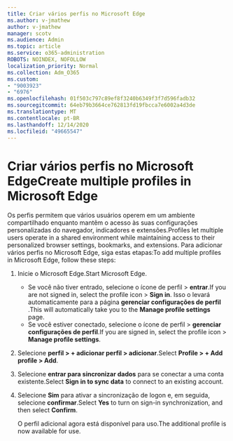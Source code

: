 ```yaml
---
title: Criar vários perfis no Microsoft Edge
ms.author: v-jmathew
author: v-jmathew
manager: scotv
ms.audience: Admin
ms.topic: article
ms.service: o365-administration
ROBOTS: NOINDEX, NOFOLLOW
localization_priority: Normal
ms.collection: Adm_O365
ms.custom:
- "9003923"
- "6976"
ms.openlocfilehash: 01f503c797c89ef8f3240b6349f3f7d596fadb32
ms.sourcegitcommit: 64eb79b3664ce762813fd19fbcca7e6002a4d3de
ms.translationtype: MT
ms.contentlocale: pt-BR
ms.lasthandoff: 12/14/2020
ms.locfileid: "49665547"
---
```

# <a name="create-multiple-profiles-in-microsoft-edge"></a><span data-ttu-id="2d94b-102">Criar vários perfis no Microsoft Edge</span><span class="sxs-lookup"><span data-stu-id="2d94b-102">Create multiple profiles in Microsoft Edge</span></span>

<span data-ttu-id="2d94b-103">Os perfis permitem que vários usuários operem em um ambiente compartilhado enquanto mantêm o acesso às suas configurações personalizadas do navegador, indicadores e extensões.</span><span class="sxs-lookup"><span data-stu-id="2d94b-103">Profiles let multiple users operate in a shared environment while maintaining access to their personalized browser settings, bookmarks, and extensions.</span></span> <span data-ttu-id="2d94b-104">Para adicionar vários perfis no Microsoft Edge, siga estas etapas:</span><span class="sxs-lookup"><span data-stu-id="2d94b-104">To add multiple profiles in Microsoft Edge, follow these steps:</span></span>

1. <span data-ttu-id="2d94b-105">Inicie o Microsoft Edge.</span><span class="sxs-lookup"><span data-stu-id="2d94b-105">Start Microsoft Edge.</span></span>
    - <span data-ttu-id="2d94b-106">Se você não tiver entrado, selecione o ícone de perfil > **entrar**.</span><span class="sxs-lookup"><span data-stu-id="2d94b-106">If you are not signed in, select the profile icon > **Sign in**.</span></span> <span data-ttu-id="2d94b-107">Isso o levará automaticamente para a página **gerenciar configurações de perfil** .</span><span class="sxs-lookup"><span data-stu-id="2d94b-107">This will automatically take you to the **Manage profile settings** page.</span></span>
    - <span data-ttu-id="2d94b-108">Se você estiver conectado, selecione o ícone de perfil > **gerenciar configurações de perfil**.</span><span class="sxs-lookup"><span data-stu-id="2d94b-108">If you are signed in, select the profile icon > **Manage profile settings**.</span></span>
2. <span data-ttu-id="2d94b-109">Selecione **perfil > + adicionar perfil > adicionar**.</span><span class="sxs-lookup"><span data-stu-id="2d94b-109">Select **Profile > + Add profile > Add**.</span></span>
3. <span data-ttu-id="2d94b-110">Selecione **entrar para sincronizar dados** para se conectar a uma conta existente.</span><span class="sxs-lookup"><span data-stu-id="2d94b-110">Select **Sign in to sync data** to connect to an existing account.</span></span>
4. <span data-ttu-id="2d94b-111">Selecione **Sim** para ativar a sincronização de logon e, em seguida, selecione **confirmar**.</span><span class="sxs-lookup"><span data-stu-id="2d94b-111">Select **Yes** to turn on sign-in synchronization, and then select **Confirm**.</span></span>

    <span data-ttu-id="2d94b-112">O perfil adicional agora está disponível para uso.</span><span class="sxs-lookup"><span data-stu-id="2d94b-112">The additional profile is now available for use.</span></span>
